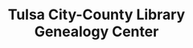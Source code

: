 ---
layout: repo
title: "Tulsa City-County Library Genealogy Center"
id: 24709
permalink: repos/24709/
---